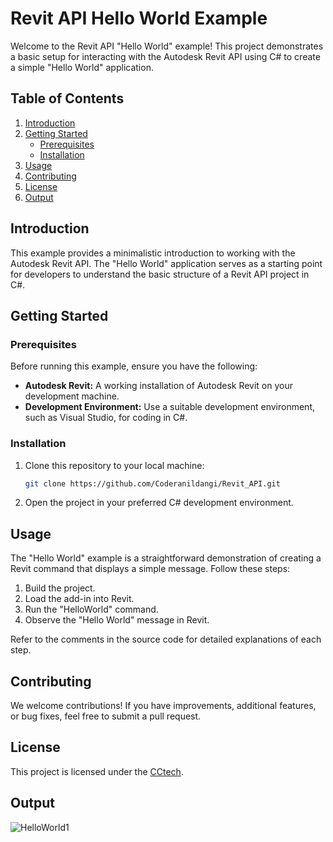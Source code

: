 # Revit API Hello World Example

Welcome to the Revit API "Hello World" example! This project demonstrates a basic setup for interacting with the Autodesk Revit API using C# to create a simple "Hello World" application.

## Table of Contents

1. [Introduction](#introduction)
2. [Getting Started](#getting-started)
    - [Prerequisites](#prerequisites)
    - [Installation](#installation)
3. [Usage](#usage)
4. [Contributing](#contributing)
5. [License](#license)
6. [Output](#output)

## Introduction

This example provides a minimalistic introduction to working with the Autodesk Revit API. The "Hello World" application serves as a starting point for developers to understand the basic structure of a Revit API project in C#.

## Getting Started

### Prerequisites

Before running this example, ensure you have the following:

- **Autodesk Revit:** A working installation of Autodesk Revit on your development machine.
- **Development Environment:** Use a suitable development environment, such as Visual Studio, for coding in C#.

### Installation

1. Clone this repository to your local machine:

    ```bash
    git clone https://github.com/Coderanildangi/Revit_API.git
    ```

2. Open the project in your preferred C# development environment.

## Usage

The "Hello World" example is a straightforward demonstration of creating a Revit command that displays a simple message. Follow these steps:

1. Build the project.
2. Load the add-in into Revit.
3. Run the "HelloWorld" command.
4. Observe the "Hello World" message in Revit.

Refer to the comments in the source code for detailed explanations of each step.

## Contributing

We welcome contributions! If you have improvements, additional features, or bug fixes, feel free to submit a pull request.

## License

This project is licensed under the [CCtech](LICENSE).

## Output

![HelloWorld1](https://github.com/Coderanildangi/Revit_API/assets/149321466/8d37ae6a-6a45-4154-b3b8-fcd45de503df)
